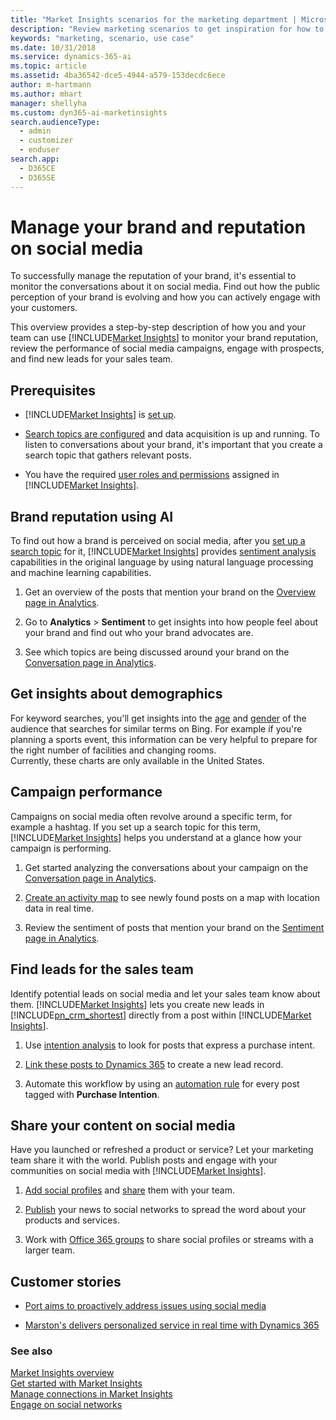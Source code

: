 ```yaml
---
title: "Market Insights scenarios for the marketing department | Microsoft Docs"
description: "Review marketing scenarios to get inspiration for how to efficiently leverage Market Insights in your organization."
keywords: "marketing, scenario, use case"
ms.date: 10/31/2018
ms.service: dynamics-365-ai
ms.topic: article
ms.assetid: 4ba36542-dce5-4944-a579-153decdc6ece
author: m-hartmann
ms.author: mhart
manager: shellyha
ms.custom: dyn365-ai-marketinsights
search.audienceType: 
  - admin
  - customizer
  - enduser
search.app: 
  - D365CE
  - D365SE
---
```


# Manage your brand and reputation on social media

To successfully manage the reputation of your brand, it's essential to monitor the conversations about it on social media. Find out how the public perception of your brand is evolving and how you can actively engage with your customers.

This overview provides a step-by-step description of how you and your team can use [!INCLUDE[Market Insights](../includes/pn-market-insights-short.md)] to monitor your brand reputation, review the performance of social media campaigns, engage with prospects, and find new leads for your sales team.

## Prerequisites

- [!INCLUDE[Market Insights](../includes/pn-market-insights-short.md)] is [set up](settings-administration.md).

- [Search topics are configured](set-up-searches.md) and data acquisition is up and running. To listen to conversations about your brand, it's important that you create a search topic that gathers relevant posts.

- You have the required [user roles and permissions](user-roles.md) assigned in [!INCLUDE[Market Insights](../includes/pn-market-insights-short.md)].

## Brand reputation using AI

To find out how a brand is perceived on social media, after you [set up a search topic](set-up-searches.md) for it, [!INCLUDE[Market Insights](../includes/pn-market-insights-short.md)] provides [sentiment analysis](analytics-sentiment.md) capabilities in the original language by using natural language processing and machine learning capabilities.

1. Get an overview of the posts that mention your brand on the [Overview page in Analytics](analytics-overview.md).

2. Go to **Analytics** > **Sentiment** to get insights into how people feel about your brand and find out who your brand advocates are.

3. See which topics are being discussed around your brand on the [Conversation page in Analytics](analytics-conversations.md).

## Get insights about demographics

For keyword searches, you'll get insights into the [age](analytics-overview.md#age) and [gender](analytics-overview.md#gender) of the audience that searches for similar terms on Bing. For example if you're planning a sports event, this information can be very helpful to prepare for the right number of facilities and changing rooms.  
Currently, these charts are only available in the United States. 

## Campaign performance

Campaigns on social media often revolve around a specific term, for example a hashtag. If you set up a search topic for this term, [!INCLUDE[Market Insights](../includes/pn-market-insights-short.md)] helps you understand at a glance how your campaign is performing.

1. Get started analyzing the conversations about your campaign on the [Conversation page in Analytics](analytics-conversations.md).

2. [Create an activity map](activity-maps.md) to see newly found posts on a map with location data in real time.

3. Review the sentiment of posts that mention your brand on the [Sentiment page in Analytics](analytics-sentiment.md).

## Find leads for the sales team

Identify potential leads on social media and let your sales team know about them. [!INCLUDE[Market Insights](../includes/pn-market-insights-short.md)] lets you create new leads in [!INCLUDE[pn_crm_shortest](../includes/pn-crm-shortest.md)] directly from a post within [!INCLUDE[Market Insights](../includes/pn-market-insights-short.md)].

1. Use [intention analysis](tags.md#how-intention-analysis-works) to look for posts that express a purchase intent.

2. [Link these posts to Dynamics 365](create-dynamics-365-record-from-social-post.md) to create a new lead record.

3. Automate this workflow by using an [automation rule](automation-rules.md) for every post tagged with **Purchase Intention**.

## Share your content on social media

Have you launched or refreshed a product or service? Let your marketing team share it with the world. Publish posts and engage with your communities on social media with [!INCLUDE[Market Insights](../includes/pn-market-insights-short.md)].

1. [Add social profiles](manage-social-profiles.md) and [share](manage-social-profiles.md#share-a-social-profile-with-other-users) them with your team.

2. [Publish](publish-react-posts.md) your news to social networks to spread the word about your products and services.

3. Work with [Office 365 groups](office-365-groups.md) to share social profiles or streams with a larger team.

## Customer stories

- [Port aims to proactively address issues using social media](https://customers.microsoft.com/story/port-aims-to-proactively-address-issues-with-microsoft)

- [Marston's delivers personalized service in real time with Dynamics 365](https://customers.microsoft.com/story/marstons-delivers-personalized-service-in-real-time-wi)

### See also

[Market Insights overview](overview.md)    
[Get started with Market Insights](get-started.md)    
[Manage connections in Market Insights](manage-connections.md)    
[Engage on social networks](engage-on-social-networks.md)
